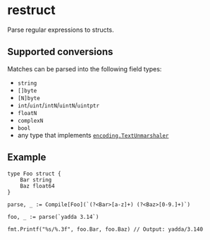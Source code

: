 # restruct
Parse regular expressions to structs.

## Supported conversions

Matches can be parsed into the following field types:

- `string`
- `[]byte`
- `[N]byte`
- `int`/`uint`/`intN`/`uintN`/`uintptr`
- `floatN`
- `complexN`
- `bool`
- any type that implements [`encoding.TextUnmarshaler`](https://pkg.go.dev/encoding#TextUnmarshaler)

## Example

```golang
type Foo struct {
    Bar string
    Baz float64
}

parse, _ := Compile[Foo](`(?<Bar>[a-z]+) (?<Baz>[0-9.]+)`)

foo, _ := parse(`yadda 3.14`)

fmt.Printf("%s/%.3f", foo.Bar, foo.Baz) // Output: yadda/3.140
```